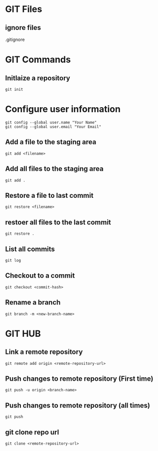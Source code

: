 # GIT Files
## ignore files
.gitignore


# GIT Commands

## Initlaize a repository
```
git init
```

# Configure user information
```
git config --global user.name "Your Name"
git config --global user.email "Your Email"
```

## Add a file to the staging area
```
git add <filename>
```

## Add all files to the staging area
```
git add .
```


## Restore a file to last commit
```
git restore <filename>
```

## restoer all files to the last commit
```
git restore .
```
## List all commits
```
git log
```
## Checkout to a commit
```
git checkout <commit-hash>
```

## Rename a branch
```
git branch -m <new-branch-name>
```

# GIT HUB
## Link a remote repository
```
git remote add origin <remote-repository-url>
```

## Push changes to remote repository (First time)
```
git push -u origin <branch-name>
```

## Push changes to remote repository (all times)
```
git push
```

## git clone repo url
```
git clone <remote-repository-url>
```
